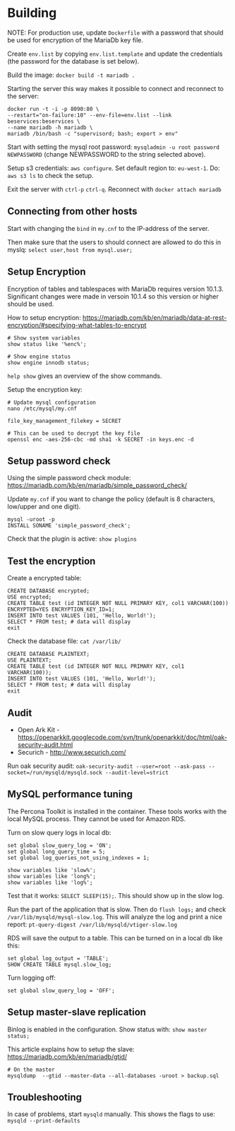 Building
=======

NOTE: For production use, update `Dockerfile` with a password that should be used for encryption of the MariaDb key file.

Create `env.list` by copying `env.list.template` and update the credentials (the password for the database is set below).

Build the image: `docker build -t mariadb .`

Starting the server this way makes it possible to connect and reconnect to the
server:

    docker run -t -i -p 8090:80 \
    --restart="on-failure:10" --env-file=env.list --link beservices:beservices \
    --name mariadb -h mariadb \
    mariadb /bin/bash -c "supervisord; bash; export > env"


Start with setting the mysql root password:
`mysqladmin -u root password NEWPASSWORD` (change NEWPASSWORD to the string selected above).

Setup s3 credentials: `aws configure`. Set default region to: `eu-west-1`. Do: `aws s3 ls` to check the setup.

Exit the server with `ctrl-p` `ctrl-q`. Reconnect with `docker attach mariadb`


Connecting from other hosts
--------------------------


Start with changing the `bind` in `my.cnf` to the IP-address of the server.

Then make sure that the users to should connect are allowed to do this in myslq:
`select user,host from mysql.user;`


Setup Encryption
---------------

Encryption of tables and tablespaces with MariaDb requires version 10.1.3. Significant changes 
were made in versoin 10.1.4 so this version or higher should be used.

How to setup encryption: https://mariadb.com/kb/en/mariadb/data-at-rest-encryption/#specifying-what-tables-to-encrypt

```
# Show system variables
show status like '%enc%';

# Show engine status
show engine innodb status;
```

`help show` gives an overview of the show commands.

Setup the encryption key:

```
# Update mysql configuration
nano /etc/mysql/my.cnf

file_key_management_filekey = SECRET

# This can be used to decrypt the key file
openssl enc -aes-256-cbc -md sha1 -k SECRET -in keys.enc -d
```

Setup password check
--------------------

Using the simple password check module: https://mariadb.com/kb/en/mariadb/simple_password_check/

Update `my.cnf` if you want to change the policy (default is 8 characters, low/upper and one digit).

```
mysql -uroot -p
INSTALL SONAME 'simple_password_check';
```

Check that the plugin is active: `show plugins`


Test the encryption
-------------------

Create a encrypted table:

```
CREATE DATABASE encrypted; 
USE encrypted; 
CREATE TABLE test (id INTEGER NOT NULL PRIMARY KEY, col1 VARCHAR(100)) ENCRYPTED=YES ENCRYPTION_KEY_ID=1; 
INSERT INTO test VALUES (101, 'Hello, World!'); 
SELECT * FROM test; # data will display 
exit
```

Check the database file: `cat /var/lib/`


```
CREATE DATABASE PLAINTEXT;
USE PLAINTEXT;
CREATE TABLE test (id INTEGER NOT NULL PRIMARY KEY, col1 VARCHAR(100));
INSERT INTO test VALUES (101, 'Hello, World!');
SELECT * FROM test; # data will display
exit
```


Audit
-----


* Open Ark Kit - https://openarkkit.googlecode.com/svn/trunk/openarkkit/doc/html/oak-security-audit.html
* Securich - http://www.securich.com/ 

Run oak security audit: `oak-security-audit --user=root --ask-pass --socket=/run/mysqld/mysqld.sock --audit-level=strict`



MySQL performance tuning
------------------------

The Percona Toolkit is installed in the container. These tools works with the
local MySQL process. They cannot be used for Amazon RDS.

Turn on slow query logs in local db:

    set global slow_query_log = 'ON';
    set global long_query_time = 5;
    set global log_queries_not_using_indexes = 1;

    show variables like 'slow%';
    show variables like 'long%';
    show variables like 'log%';

Test that it works:  `SELECT SLEEP(15);`. This should show up in the slow log.

Run the part of the application that is slow. Then do `flush logs;` and check
`/var/lib/mysqld/mysql-slow.log`. This will analyze the log and print a nice
report: `pt-query-digest /var/lib/mysqld/vtiger-slow.log`

RDS will save the output to a table. This can be turned on in a local db like
this:

    set global log_output = 'TABLE';
    SHOW CREATE TABLE mysql.slow_log;

Turn logging off:

    set global slow_query_log = 'OFF';


Setup master-slave replication
-----------------------------

Binlog is enabled in the configuration. Show status with: `show master status;`

This article explains how to setup the slave: https://mariadb.com/kb/en/mariadb/gtid/

```
# On the master
mysqldump  --gtid --master-data --all-databases -uroot > backup.sql

```


Troubleshooting
---------------

In case of problems, start `mysqld` manually. This shows the flags to use: `mysqld --print-defaults`


